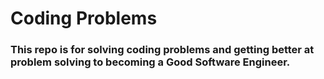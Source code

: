 # Coding Problems
### This repo is for solving coding problems and getting better at problem solving to becoming a Good Software Engineer.
